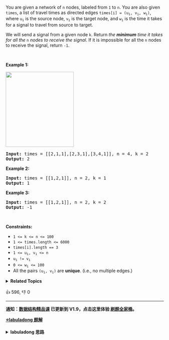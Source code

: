 <p>You are given a network of <code>n</code> nodes, labeled from <code>1</code> to <code>n</code>. You are also given <code>times</code>, a list of travel times as directed edges <code>times[i] = (u<sub>i</sub>, v<sub>i</sub>, w<sub>i</sub>)</code>, where <code>u<sub>i</sub></code> is the source node, <code>v<sub>i</sub></code> is the target node, and <code>w<sub>i</sub></code> is the time it takes for a signal to travel from source to target.</p>

<p>We will send a signal from a given node <code>k</code>. Return <em>the <strong>minimum</strong> time it takes for all the</em> <code>n</code> <em>nodes to receive the signal</em>. If it is impossible for all the <code>n</code> nodes to receive the signal, return <code>-1</code>.</p>

<p>&nbsp;</p> 
<p><strong>Example 1:</strong></p> 
<img alt="" src="https://assets.leetcode.com/uploads/2019/05/23/931_example_1.png" style="width: 217px; height: 239px;" /> 
<pre>
<strong>Input:</strong> times = [[2,1,1],[2,3,1],[3,4,1]], n = 4, k = 2
<strong>Output:</strong> 2
</pre>

<p><strong>Example 2:</strong></p>

<pre>
<strong>Input:</strong> times = [[1,2,1]], n = 2, k = 1
<strong>Output:</strong> 1
</pre>

<p><strong>Example 3:</strong></p>

<pre>
<strong>Input:</strong> times = [[1,2,1]], n = 2, k = 2
<strong>Output:</strong> -1
</pre>

<p>&nbsp;</p> 
<p><strong>Constraints:</strong></p>

<ul> 
 <li><code>1 &lt;= k &lt;= n &lt;= 100</code></li> 
 <li><code>1 &lt;= times.length &lt;= 6000</code></li> 
 <li><code>times[i].length == 3</code></li> 
 <li><code>1 &lt;= u<sub>i</sub>, v<sub>i</sub> &lt;= n</code></li> 
 <li><code>u<sub>i</sub> != v<sub>i</sub></code></li> 
 <li><code>0 &lt;= w<sub>i</sub> &lt;= 100</code></li> 
 <li>All the pairs <code>(u<sub>i</sub>, v<sub>i</sub>)</code> are <strong>unique</strong>. (i.e., no multiple edges.)</li> 
</ul>

<details><summary><strong>Related Topics</strong></summary>深度优先搜索 | 广度优先搜索 | 图 | 最短路 | 堆（优先队列）</details><br>

<div>👍 596, 👎 0</div>

<div id="labuladong"><hr>

**通知：[数据结构精品课](https://aep.h5.xeknow.com/s/1XJHEO) 已更新到 V1.9，点击这里体验 [刷题全家桶](https://labuladong.gitee.io/algo/images/others/%E5%85%A8%E5%AE%B6%E6%A1%B6.jpg)。**



<p><strong><a href="https://labuladong.github.io/article?qno=743" target="_blank">⭐️labuladong 题解</a></strong></p>
<details><summary><strong>labuladong 思路</strong></summary>

## 基本思路

典型的 Dijkstra 算法应用场景，把延迟看做边的权重，最小延迟就是最小权重路径。

Dijkstra 算法模板的背景知识较多，请看详细题解。

**详细题解：[Dijkstra 算法模板及应用](https://labuladong.github.io/article/fname.html?fname=dijkstra算法)**

**标签：Dijkstra 算法，[图论算法](https://mp.weixin.qq.com/mp/appmsgalbum?__biz=MzAxODQxMDM0Mw==&action=getalbum&album_id=2122000448684457990)，最短路径算法**

## 解法代码

```java
class Solution {
    public int networkDelayTime(int[][] times, int n, int k) {
        // 节点编号是从 1 开始的，所以要一个大小为 n + 1 的邻接表
        List<int[]>[] graph = new LinkedList[n + 1];
        for (int i = 1; i <= n; i++) {
            graph[i] = new LinkedList<>();
        }
        // 构造图
        for (int[] edge : times) {
            int from = edge[0];
            int to = edge[1];
            int weight = edge[2];
            // from -> List<(to, weight)>
            // 邻接表存储图结构，同时存储权重信息
            graph[from].add(new int[]{to, weight});
        }
        // 启动 dijkstra 算法计算以节点 k 为起点到其他节点的最短路径
        int[] distTo = dijkstra(k, graph);

        // 找到最长的那一条最短路径
        int res = 0;
        for (int i = 1; i < distTo.length; i++) {
            if (distTo[i] == Integer.MAX_VALUE) {
                // 有节点不可达，返回 -1
                return -1;
            }
            res = Math.max(res, distTo[i]);
        }
        return res;
    }

    class State {
        // 图节点的 id
        int id;
        // 从 start 节点到当前节点的距离
        int distFromStart;

        State(int id, int distFromStart) {
            this.id = id;
            this.distFromStart = distFromStart;
        }
    }

    // 输入一个起点 start，计算从 start 到其他节点的最短距离
    int[] dijkstra(int start, List<int[]>[] graph) {
        // 定义：distTo[i] 的值就是起点 start 到达节点 i 的最短路径权重
        int[] distTo = new int[graph.length];
        Arrays.fill(distTo, Integer.MAX_VALUE);
        // base case，start 到 start 的最短距离就是 0
        distTo[start] = 0;

        // 优先级队列，distFromStart 较小的排在前面
        Queue<State> pq = new PriorityQueue<>((a, b) -> {
            return a.distFromStart - b.distFromStart;
        });
        // 从起点 start 开始进行 BFS
        pq.offer(new State(start, 0));

        while (!pq.isEmpty()) {
            State curState = pq.poll();
            int curNodeID = curState.id;
            int curDistFromStart = curState.distFromStart;

            if (curDistFromStart > distTo[curNodeID]) {
                continue;
            }

            // 将 curNode 的相邻节点装入队列
            for (int[] neighbor : graph[curNodeID]) {
                int nextNodeID = neighbor[0];
                int distToNextNode = distTo[curNodeID] + neighbor[1];
                // 更新 dp table
                if (distTo[nextNodeID] > distToNextNode) {
                    distTo[nextNodeID] = distToNextNode;
                    pq.offer(new State(nextNodeID, distToNextNode));
                }
            }
        }
        return distTo;
    }
}
```

**类似题目**：
  - [1514. 概率最大的路径 🟠](/problems/path-with-maximum-probability)
  - [1631. 最小体力消耗路径 🟠](/problems/path-with-minimum-effort)

</details>
</div>



